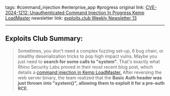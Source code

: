 tags: #command_injection #enterprise_app #progress
original link:  [CVE-2024-1212: Unauthenticated Command Injection In Progress Kemp LoadMaster](https://rhinosecuritylabs.com/research/cve-2024-1212unauthenticated-command-injection-in-progress-kemp-loadmaster/?ref=blog.exploits.club)
newsletter link: [exploits.club Weekly Newsletter 13](https://blog.exploits.club/exploits-club-weekly-newsletter-12-2/)

---
## Exploits Club Summary:
> Sometimes, you don't need a complex fuzzing set-up, 6 bug chain, or stealthy deserialization tricks to pop high impact vulns. Maybe you just need to **search for some calls to "system".** That's exactly what Rhino Security Labs proved in their most recent blog post, which details a [command injection in Kemp LoadMaster.](https://support.kemptechnologies.com/hc/en-us/articles/23878931058445-LoadMaster-Security-Vulnerability-CVE-2024-1212?ref=blog.exploits.club) After reversing the web server binary, the team realized that the **Basic Auth header was just thrown into "system()", allowing them to exploit it for a pre-auth RCE.**
